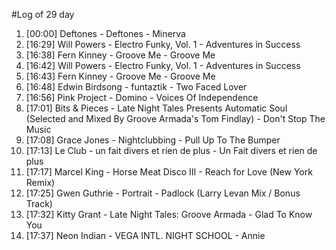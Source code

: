 #Log of 29 day

1. [00:00] Deftones - Deftones - Minerva
1. [16:29] Will Powers - Electro Funky, Vol. 1 - Adventures in Success
1. [16:38] Fern Kinney - Groove Me - Groove Me
1. [16:42] Will Powers - Electro Funky, Vol. 1 - Adventures in Success
1. [16:43] Fern Kinney - Groove Me - Groove Me
1. [16:48] Edwin Birdsong - funtaztik - Two Faced Lover
1. [16:56] Pink Project - Domino - Voices Of Independence
1. [17:01] Bits & Pieces - Late Night Tales Presents Automatic Soul (Selected and Mixed By Groove Armada's Tom Findlay) - Don't Stop The Music
1. [17:08] Grace Jones - Nightclubbing - Pull Up To The Bumper
1. [17:13] Le Club - un fait divers et rien de plus - Un Fait divers et rien de plus
1. [17:17] Marcel King - Horse Meat Disco III - Reach for Love (New York Remix)
1. [17:25] Gwen Guthrie - Portrait - Padlock (Larry Levan Mix / Bonus Track)
1. [17:32] Kitty Grant - Late Night Tales: Groove Armada - Glad To Know You
1. [17:37] Neon Indian - VEGA INTL. NIGHT SCHOOL - Annie
